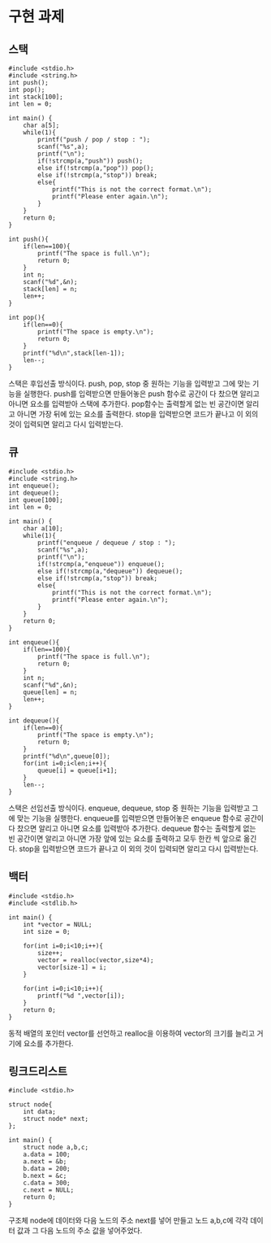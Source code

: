 # 구현 과제

## 스택
```
#include <stdio.h>
#include <string.h>
int push();
int pop();
int stack[100];
int len = 0;

int main() {
    char a[5];
    while(1){
        printf("push / pop / stop : ");
        scanf("%s",a);
        printf("\n");
        if(!strcmp(a,"push")) push();
        else if(!strcmp(a,"pop")) pop();
        else if(!strcmp(a,"stop")) break;
        else{
            printf("This is not the correct format.\n");
            printf("Please enter again.\n");
        }
    }
    return 0;
}

int push(){
    if(len==100){
        printf("The space is full.\n");
        return 0;
    }
    int n;
    scanf("%d",&n);
    stack[len] = n;
    len++;
}

int pop(){
    if(len==0){
        printf("The space is empty.\n");
        return 0;
    }
    printf("%d\n",stack[len-1]);
    len--;
}
```
스택은 후입선출 방식이다. push, pop, stop 중 원하는 기능을 입력받고 그에 맞는 기능을 실행한다. 
push를 입력받으면 만들어놓은 push 함수로 공간이 다 찼으면 알리고 아니면 요소를 입력받아 스택에 추가한다. 
pop함수는 출력할게 없는 빈 공간이면 알리고 아니면 가장 뒤에 있는 요소를 출력한다.
stop을 입력받으면 코드가 끝나고 이 외의 것이 입력되면 알리고 다시 입력받는다.

## 큐
```
#include <stdio.h>
#include <string.h>
int enqueue();
int dequeue();
int queue[100];
int len = 0;

int main() {
    char a[10];
    while(1){
        printf("enqueue / dequeue / stop : ");
        scanf("%s",a);
        printf("\n");
        if(!strcmp(a,"enqueue")) enqueue();
        else if(!strcmp(a,"dequeue")) dequeue();
        else if(!strcmp(a,"stop")) break;
        else{
            printf("This is not the correct format.\n");
            printf("Please enter again.\n");
        }
    }
    return 0;
}

int enqueue(){
    if(len==100){
        printf("The space is full.\n");
        return 0;
    }
    int n;
    scanf("%d",&n);
    queue[len] = n;
    len++;
}

int dequeue(){
    if(len==0){
        printf("The space is empty.\n");
        return 0;
    }
    printf("%d\n",queue[0]);
    for(int i=0;i<len;i++){
        queue[i] = queue[i+1];
    }
    len--;
}
```
스택은 선입선출 방식이다. enqueue, dequeue, stop 중 원하는 기능을 입력받고 그에 맞는 기능을 실행한다. enqueue를 입력받으면 만들어놓은 enqueue 함수로 공간이 다 찼으면 알리고 아니면 요소를 입력받아 추가한다. dequeue 함수는 출력할게 없는 빈 공간이면 알리고 아니면 가장 앞에 있는 요소를 출력하고 모두 한칸 씩 앞으로 옮긴다. stop을 입력받으면 코드가 끝나고 이 외의 것이 입력되면 알리고 다시 입력받는다.

## 백터
```
#include <stdio.h>
#include <stdlib.h>

int main() {
    int *vector = NULL;
    int size = 0;

    for(int i=0;i<10;i++){
        size++;
        vector = realloc(vector,size*4);
        vector[size-1] = i;
    }

    for(int i=0;i<10;i++){
        printf("%d ",vector[i]);
    }
    return 0;
}
```
동적 배열의 포인터 vector를 선언하고 realloc을 이용하여 vector의 크기를 늘리고 거기에 요소를 추가한다.

## 링크드리스트
```
#include <stdio.h>

struct node{
    int data;
    struct node* next;
};

int main() {
    struct node a,b,c;
    a.data = 100;
    a.next = &b;
    b.data = 200;
    b.next = &c;
    c.data = 300;
    c.next = NULL;
    return 0;
}
```
구조체 node에 데이터와 다음 노드의 주소 next를 넣어 만들고 노드 a,b,c에 각각 데이터 값과 그 다음 노드의 주소 값을 넣어주었다.
